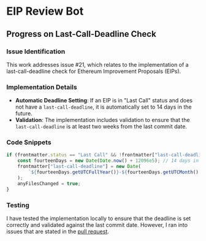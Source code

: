 # EIP Review Bot

## Progress on Last-Call-Deadline Check

### Issue Identification
This work addresses issue #21, which relates to the implementation of a last-call-deadline check for Ethereum Improvement Proposals (EIPs).

### Implementation Details
- **Automatic Deadline Setting**: If an EIP is in "Last Call" status and does not have a `last-call-deadline`, it is automatically set to 14 days in the future.
- **Validation**: The implementation includes validation to ensure that the `last-call-deadline` is at least two weeks from the last commit date.

### Code Snippets
```javascript
if (frontmatter.status == "Last Call" && !frontmatter["last-call-deadline"]) {
    const fourteenDays = new Date(Date.now() + 12096e5); // 14 days in milliseconds
    frontmatter["last-call-deadline"] = new Date(
        `${fourteenDays.getUTCFullYear()}-${fourteenDays.getUTCMonth() + 1}-${fourteenDays.getUTCDate()}`
    );
    anyFilesChanged = true;
}
```
### Testing

I have tested the implementation locally to ensure that the deadline is set correctly and validated against the last commit date. However, I ran into issues that are stated in the [pull request](https://github.com/ethereum/eip-review-bot/pull/409).

